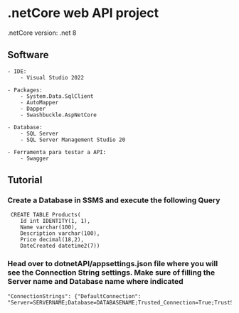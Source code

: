 # .netCore web API project
.netCore version: .net 8

## Software

	- IDE:
		- Visual Studio 2022
  
	- Packages:
    	- System.Data.SqlClient
		- AutoMapper
    	- Dapper
    	- Swashbuckle.AspNetCore
      
	- Database:
		- SQL Server
    	- SQL Server Management Studio 20
     
	- Ferramenta para testar a API:
		- Swagger	
  
## Tutorial
### Create a Database in SSMS and execute the following Query

	 CREATE TABLE Products(
		Id int IDENTITY(1, 1),
		Name varchar(100),
		Description varchar(100),
		Price decimal(18,2),
		DateCreated datetime2(7))
  
 ### Head over to dotnetAPI/appsettings.json file where you will see the Connection String settings. Make sure of filling the Server name and Database name where indicated
	"ConnectionStrings": {"DefaultConnection": "Server=SERVERNAME;Database=DATABASENAME;Trusted_Connection=True;TrustServerCertificate=true;"}
 

